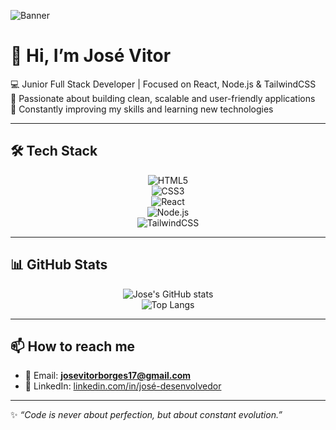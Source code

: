 <!-- Banner / Foto de Capa -->
![Banner](https://i.ibb.co/PGYxH6H/banner-dev.png)

# 👋 Hi, I’m José Vitor  

💻 Junior Full Stack Developer | Focused on React, Node.js & TailwindCSS  
🚀 Passionate about building clean, scalable and user-friendly applications  
🌱 Constantly improving my skills and learning new technologies  

---

## 🛠️ Tech Stack  
<div align="center">
  
![HTML5](https://img.shields.io/badge/HTML5-E34F26?style=for-the-badge&logo=html5&logoColor=white)  
![CSS3](https://img.shields.io/badge/CSS3-1572B6?style=for-the-badge&logo=css3&logoColor=white)  
![React](https://img.shields.io/badge/React-20232A?style=for-the-badge&logo=react&logoColor=61DAFB)  
![Node.js](https://img.shields.io/badge/Node.js-43853D?style=for-the-badge&logo=node.js&logoColor=white)  
![TailwindCSS](https://img.shields.io/badge/Tailwind_CSS-38B2AC?style=for-the-badge&logo=tailwind-css&logoColor=white)  

</div>

---

## 📊 GitHub Stats  
<div align="center">

![Jose's GitHub stats](https://github-readme-stats.vercel.app/api?username=josevitorWeb&show_icons=true&theme=radical)  
![Top Langs](https://github-readme-stats.vercel.app/api/top-langs/?username=josevitorWeb&layout=compact&theme=radical)  

</div>

---

## 📫 How to reach me  
- 📧 Email: **josevitorborges17@gmail.com**  
- 💼 LinkedIn: [linkedin.com/in/josé-desenvolvedor](https://linkedin.com/in/josé-desenvolvedor)  

---

✨ _“Code is never about perfection, but about constant evolution.”_  

